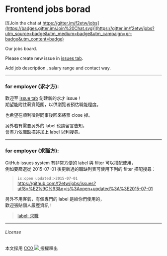 Frontend jobs borad
====

[![Join the chat at https://gitter.im/f2etw/jobs](https://badges.gitter.im/Join%20Chat.svg)](https://gitter.im/f2etw/jobs?utm_source=badge&utm_medium=badge&utm_campaign=pr-badge&utm_content=badge)

Our jobs board.

Please create new issue in [issues tab](https://github.com/f2etw/jobs/issues).

Add job description , salary range and contact way.

-----

### for employer (求才方):

歡迎至 [issue tab](https://github.com/f2etw/jobs/issues/) 創建新的求才 issue！  
期望能附註薪資範圍，以供瀏覽者預估職能程度。

也希望在順利徵得同事後回來將票 close 掉。

另外若有需要另外的 label 也請留言告知，  
會盡力依職缺描述加上 label 以利搜尋。

-----

### for employer (求職方):

GitHub issues system 有非常方便的 label 與 filter 可以搭配使用，  
例如要篩選從 2015-07-01 後更新過的職缺列表可使用下列的 filter 搭配搜尋：  
> `is:open updated:>2015-07-01`  
> https://github.com/f2etw/jobs/issues?utf8=%E2%9C%93&q=is%3Aopen+updated%3A%3E2015-07-01

另外不用客氣，有個專門的 label 是給你們使用的，  
歡迎張貼個人履歷資訊！
> [label: 求職](https://github.com/f2etw/jobs/labels/%E6%B1%82%E8%81%B7)

-----

###### License
本文採用 [CC0 ![](http://mirrors.creativecommons.org/presskit/buttons/88x31/svg/cc-zero.svg) ](https://creativecommons.org/publicdomain/zero/1.0/) 授權釋出

